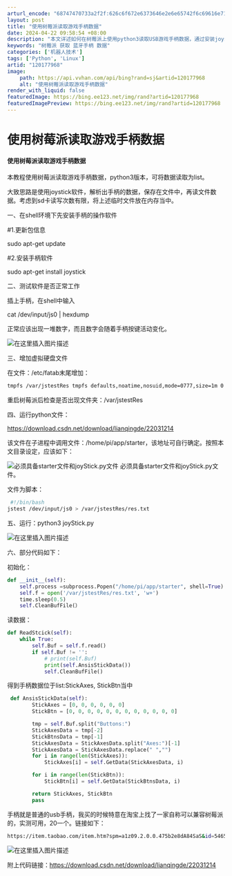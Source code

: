```yaml
---
arturl_encode: "68747470733a2f2f:626c6f672e6373646e2e6e65742f6c69616e71696e6764652f:61727469636c652f64657461696c732f313230313737393638"
layout: post
title: "使用树莓派读取游戏手柄数据"
date: 2024-04-22 09:58:54 +08:00
description: "本文详述如何在树莓派上使用python3读取USB游戏手柄数据，通过安装joystick软件，创建虚"
keywords: "树莓派 获取 蓝牙手柄 数据"
categories: ['机器人技术']
tags: ['Python', 'Linux']
artid: "120177968"
image:
    path: https://api.vvhan.com/api/bing?rand=sj&artid=120177968
    alt: "使用树莓派读取游戏手柄数据"
render_with_liquid: false
featuredImage: https://bing.ee123.net/img/rand?artid=120177968
featuredImagePreview: https://bing.ee123.net/img/rand?artid=120177968
---
```


# 使用树莓派读取游戏手柄数据

#### 使用树莓派读取游戏手柄数据

本教程使用树莓派读取游戏手柄数据，python3版本，可将数据读取为list。
  
大致思路是使用joystick软件，解析出手柄的数据，保存在文件中，再读文件数据。考虑到sd卡读写次数有限，将上述临时文件放在内存当中。
  
一、在shell环境下先安装手柄的操作软件
  
#1.更新包信息
  
sudo apt-get update
  
#2.安装手柄软件
  
sudo apt-get install joystick
  
二、测试软件是否正常工作
  
插上手柄，在shell中输入
  
cat /dev/input/js0 | hexdump
  
正常应该出现一堆数字，而且数字会随着手柄按键活动变化。
  
![在这里插入图片描述](https://i-blog.csdnimg.cn/blog_migrate/ae596c157644e0ea613ddadd3fd9fc40.png)
  
三、增加虚拟硬盘文件

在文件：/etc/fatab末尾增加：

```bash
tmpfs /var/jstestRes tmpfs defaults,noatime,nosuid,mode=0777,size=1m 0 0

```

重启树莓派后检查是否出现文件夹：/var/jstestRes
  
四、运行python文件：
  
https://download.csdn.net/download/lianqingde/22031214
  
该文件在子进程中调用文件：/home/pi/app/starter，该地址可自行确定。按照本文目录设定，应该如下：
  
![必须具备starter文件和joyStick.py文件](https://i-blog.csdnimg.cn/blog_migrate/46c353ba7455dd4454516136de0eb480.png)
必须具备starter文件和joyStick.py文件。

文件为脚本：

```bash
 #!/bin/bash
jstest /dev/input/js0 > /var/jstestRes/res.txt

```

五、运行：python3 joyStick.py

![在这里插入图片描述](https://i-blog.csdnimg.cn/blog_migrate/ad8659738b454641f9c76bbda50ad3d4.png)

六、部分代码如下：
  
初始化：

```python
def __init__(self):
    self.process =subprocess.Popen("/home/pi/app/starter", shell=True)
    self.f = open('/var/jstestRes/res.txt', 'w+')
    time.sleep(0.5)
    self.CleanBufFile(）

```

读数据：

```python
def ReadStcick(self):
    while True:
        self.Buf = self.f.read()
        if self.Buf != '':
            # print(self.Buf)
            print(self.AnsisStickData())
            self.CleanBufFile()

```

得到手柄数据位于list:StickAxes, StickBtn当中

```python
 def AnsisStickData(self):
        StickAxes = [0, 0, 0, 0, 0, 0]
        StickBtn = [0, 0, 0, 0, 0, 0, 0, 0, 0, 0, 0, 0]

        tmp = self.Buf.split("Buttons:")
        StickAxesData = tmp[-2]
        StickBtnsData = tmp[-1]
        StickAxesData = StickAxesData.split("Axes:")[-1]
        StickAxesData = StickAxesData.replace(" ","")
        for i in range(len(StickAxes)):
            StickAxes[i] = self.GetData(StickAxesData, i)

        for i in range(len(StickBtn)):
            StickBtn[i] = self.GetData(StickBtnsData, i)

        return StickAxes, StickBtn
        pass

```

手柄就是普通的usb手柄，我买的时候特意在淘宝上找了一家自称可以兼容树莓派的，实测可用，20一个。链接如下：

```bash
https://item.taobao.com/item.htm?spm=a1z09.2.0.0.475b2e8dA84SaS&id=546529614303&_u=82113089bc4

```

![在这里插入图片描述](https://i-blog.csdnimg.cn/blog_migrate/d0d8d4b4193a5e8ca34e79cb940ca05a.png)
  
附上代码链接：https://download.csdn.net/download/lianqingde/22031214